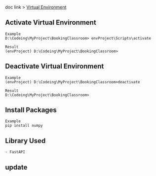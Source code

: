 doc link > [Virtual Environment](https://www.w3schools.com/python/python_virtualenv.asp)

## Activate Virtual Environment
    Example
    D:\Codeing\MyProject\BookingClassroom> envProject\Scripts\activate
	
	Result
	(envProject) D:\Codeing\MyProject\BookingClassroom>

## Deactivate Virtual Environment
	Example
	(envProject) D:\Codeing\MyProject\BookingClassroom>deactivate
	
	Result
	D:\Codeing\MyProject\BookingClassroom>

## Install Packages
	Example
	pip install numpy


## Library Used
	- FastAPI
	
## update